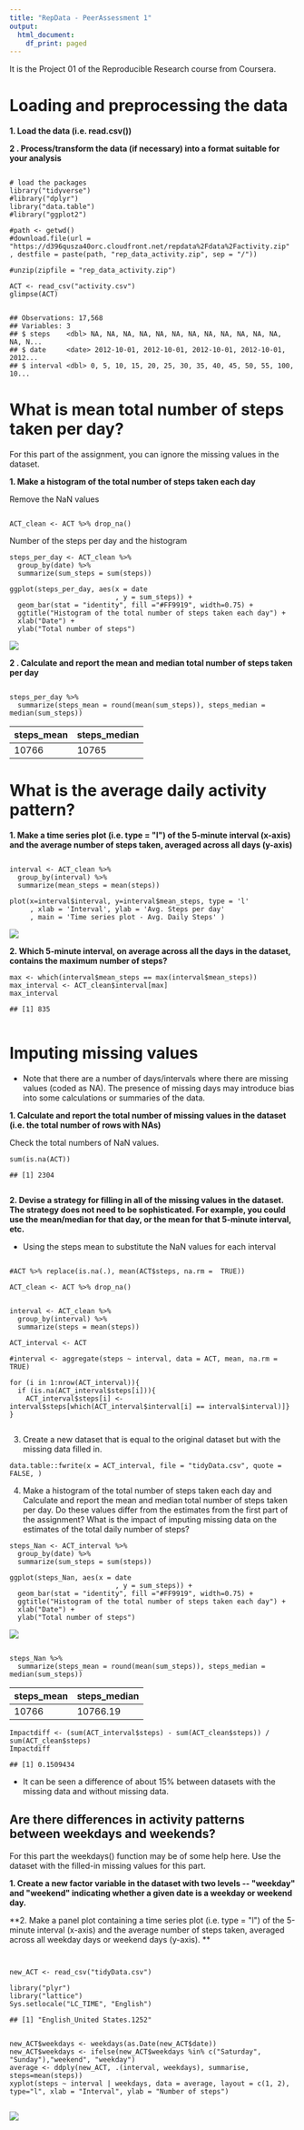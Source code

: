 ```yaml
---
title: "RepData - PeerAssessment 1"
output: 
  html_document:
    df_print: paged
---
```


It is the Project 01 of the Reproducible Research course from Coursera. 

# Loading and preprocessing the data


**1. Load the data (i.e. read.csv())**


**2 . Process/transform the data (if necessary) into a format suitable for your analysis**


```{r}

# load the packages
library("tidyverse")
#library("dplyr")
library("data.table")
#library("ggplot2")

#path <- getwd()
#download.file(url = "https://d396qusza40orc.cloudfront.net/repdata%2Fdata%2Factivity.zip"              , destfile = paste(path, "rep_data_activity.zip", sep = "/"))

#unzip(zipfile = "rep_data_activity.zip")

ACT <- read_csv("activity.csv")
glimpse(ACT)

```

```{r}

## Observations: 17,568
## Variables: 3
## $ steps    <dbl> NA, NA, NA, NA, NA, NA, NA, NA, NA, NA, NA, NA, NA, N...
## $ date     <date> 2012-10-01, 2012-10-01, 2012-10-01, 2012-10-01, 2012...
## $ interval <dbl> 0, 5, 10, 15, 20, 25, 30, 35, 40, 45, 50, 55, 100, 10...
```

# What is mean total number of steps taken per day?

For this part of the assignment, you can ignore the missing values in the dataset.

**1. Make a histogram of the total number of steps taken each day**


Remove the NaN values

```{r}

ACT_clean <- ACT %>% drop_na()

```



Number of the steps per day and the histogram

```{r}
steps_per_day <- ACT_clean %>%
  group_by(date) %>%
  summarize(sum_steps = sum(steps))

ggplot(steps_per_day, aes(x = date
                          , y = sum_steps)) +
  geom_bar(stat = "identity", fill ="#FF9919", width=0.75) +
  ggtitle("Histogram of the total number of steps taken each day") +
  xlab("Date") +
  ylab("Total number of steps") 

```


![](https://github.com/alambike123/RepData_PeerAssessment1/blob/master/01.png)<!-- -->



**2 . Calculate and report the mean and median total number of steps taken per day**


```{r}

steps_per_day %>%
  summarize(steps_mean = round(mean(sum_steps)), steps_median = median(sum_steps))

```

| steps_mean | steps_median |
|------------|--------------|
| 10766      | 10765        |


# What is the average daily activity pattern?

**1. Make a time series plot (i.e. type = "l") of the 5-minute interval (x-axis) and the average number of steps taken, averaged across all days (y-axis)**

```{r}

interval <- ACT_clean %>%
  group_by(interval) %>%
  summarize(mean_steps = mean(steps))

plot(x=interval$interval, y=interval$mean_steps, type = 'l'
     , xlab = 'Interval', ylab = 'Avg. Steps per day'
     , main = 'Time series plot - Avg. Daily Steps' )

```

![](https://github.com/alambike123/RepData_PeerAssessment1/blob/master/02.png)

**2. Which 5-minute interval, on average across all the days in the dataset, contains the maximum number of steps?**


```{r}
max <- which(interval$mean_steps == max(interval$mean_steps))
max_interval <- ACT_clean$interval[max]
max_interval
```

```{r}
## [1] 835


```

# Imputing missing values

- Note that there are a number of days/intervals where there are missing values (coded as NA). The presence of missing days may introduce bias into some calculations or summaries of the data.

**1. Calculate and report the total number of missing values in the dataset (i.e. the total number of rows with NAs)**

Check the total numbers of NaN values.

```{r}
sum(is.na(ACT))
```

```{r}
## [1] 2304


```

**2. Devise a strategy for filling in all of the missing values in the dataset. The strategy does not need to be sophisticated. For example, you could use the mean/median for that day, or the mean for that 5-minute interval, etc.**

- Using the steps mean to substitute the NaN values for each interval 

```{r}

#ACT %>% replace(is.na(.), mean(ACT$steps, na.rm =  TRUE))

ACT_clean <- ACT %>% drop_na()


interval <- ACT_clean %>%
  group_by(interval) %>%
  summarize(steps = mean(steps))

ACT_interval <- ACT

#interval <- aggregate(steps ~ interval, data = ACT, mean, na.rm = TRUE)

for (i in 1:nrow(ACT_interval)){
  if (is.na(ACT_interval$steps[i])){
    ACT_interval$steps[i] <- interval$steps[which(ACT_interval$interval[i] == interval$interval)]}
}


```

3. Create a new dataset that is equal to the original dataset but with the missing data filled in.


```{r}
data.table::fwrite(x = ACT_interval, file = "tidyData.csv", quote = FALSE, )

```

4. Make a histogram of the total number of steps taken each day and Calculate and report the mean and median total number of steps taken per day. Do these values differ from the estimates from the first part of the assignment? What is the impact of imputing missing data on the estimates of the total daily number of steps?

```{r}
steps_Nan <- ACT_interval %>%
  group_by(date) %>%
  summarize(sum_steps = sum(steps))

ggplot(steps_Nan, aes(x = date
                          , y = sum_steps)) +
  geom_bar(stat = "identity", fill ="#FF9919", width=0.75) +
  ggtitle("Histogram of the total number of steps taken each day") +
  xlab("Date") +
  ylab("Total number of steps") 

```

![](https://github.com/alambike123/RepData_PeerAssessment1/blob/master/03.png)

```{r}

steps_Nan %>%
  summarize(steps_mean = round(mean(sum_steps)), steps_median = median(sum_steps))

```

| steps_mean | steps_median |
|------------|--------------|
| 10766      | 10766.19     |

```{r}
Impactdiff <- (sum(ACT_interval$steps) - sum(ACT_clean$steps)) / sum(ACT_clean$steps) 
Impactdiff

```

```{r}
## [1] 0.1509434

```

- It can be seen a difference of about 15% between datasets with the missing data and without missing data.

## Are there differences in activity patterns between weekdays and weekends?

For this part the weekdays() function may be of some help here. Use the dataset with the filled-in missing values for this part.

**1. Create a new factor variable in the dataset with two levels -- "weekday" and "weekend" indicating whether a given date is a weekday or weekend day.**

**2. Make a panel plot containing a time series plot (i.e. type = "l") of the 5-minute interval (x-axis) and the average number of steps taken, averaged across all weekday days or weekend days (y-axis). **

```{r}


new_ACT <- read_csv("tidyData.csv")

library("plyr")
library("lattice")
Sys.setlocale("LC_TIME", "English") 
```

```{r}
## [1] "English_United States.1252"
```


```{r}

new_ACT$weekdays <- weekdays(as.Date(new_ACT$date))
new_ACT$weekdays <- ifelse(new_ACT$weekdays %in% c("Saturday", "Sunday"),"weekend", "weekday")  
average <- ddply(new_ACT, .(interval, weekdays), summarise, steps=mean(steps))
xyplot(steps ~ interval | weekdays, data = average, layout = c(1, 2), type="l", xlab = "Interval", ylab = "Number of steps")


```
![](https://github.com/alambike123/RepData_PeerAssessment1/blob/master/04.png)

